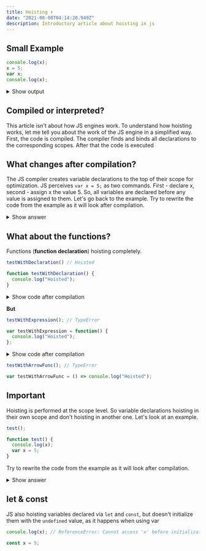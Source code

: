 ```yaml
---
title: Hoisting ⬆️
date: "2021-08-08T04:14:20.949Z"
description: Introductory article about hoisting in js
---
```

## Small Example
```javascript
console.log(x);
x = 5;
var x;
console.log(x);
```
<details>
  <summary>Show output</summary>
   undefined <br/>
   5
</details>

## Compiled or interpreted?
This article isn't about how JS engines work.
To understand how hoisting works, let me tell you about the work of the JS engine
in a simplified way. First, the code is compiled. The compiler finds and binds all 
declarations to the corresponding scopes. After that the code is executed

## What changes after compilation?
The JS compiler creates variable declarations to the top of their scope for optimization.
JS perceives `var x = 5;` as two commands. First - declare x, second - assign x the value 5.
So, all variables are declared before any value is assigned to them.
Let's go back to the example. Try to rewrite the code from the example as it
will look after compilation.
<details>
<summary>Show answer</summary>
<p>

```javascript
var x;
console.log(x); // undefined
x = 5;
console.log(x); // 5
```

</p>
</details>

## What about the functions?
Functions (**function declaration**) hoisting completely.
```javascript
testWithDeclaration() // Hoisted

function testWithDeclaration() {
  console.log("Hoisted");
}
```

<details>
<summary>Show code after compilation</summary>
<p>

```javascript
function testWithDeclaration() {
  console.log("Hoisted");
}

testWithDeclaration() // Hoisted
```

</p>
</details>

**But**
```javascript
testWithExpression(); // TypeError

var testWithExpression = function() {
  console.log("Hoisted");
};
```

<details>
<summary>Show code after compilation</summary>
<p>

```javascript
var testWithExpression; // undefined

testWithExpression(); // undefined() - TypeError

var testWithExpression = function() {
  console.log("Hoisted");
};
```

</p>
</details>

```javascript
testWithArrowFunc(); // TypeError

var testWithArrowFunc = () => console.log("Hoisted");
```

## Important 
Hoisting is performed at the scope level. So variable declarations hoisting
in their own scope and don't hoisting in another one. Let's look at an example.
```javascript
test();

function test() {
  console.log(x);
  var x = 5;
}
```
Try to rewrite the code from the example as it will look after compilation.
<details>
<summary>Show answer</summary>
<p>

```javascript
function test() {
  var x; // x hoisted in test function scope
  console.log(x); // undefined
  x = 5;
}

test();
```

</p>
</details>

## let & const
JS also hoisting variables declared via `let` and `const`, 
but doesn't initialize them with the `undefined` value, as it happens when using var
```javascript
console.log(x); // ReferenceError: Cannot access 'x' before initialization

const x = 5;
```
